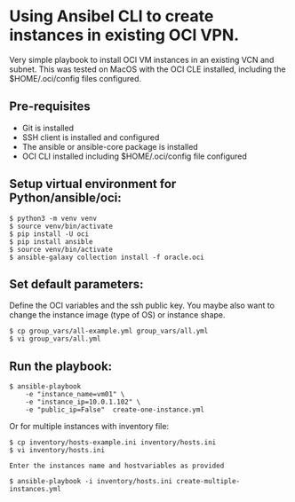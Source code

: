 # Using Ansibel CLI to create instances in existing OCI VPN.

Very simple playbook to install OCI VM instances in an existing VCN and subnet. This was tested on MacOS with the OCI CLE installed, including the $HOME/.oci/config files configured.

## Pre-requisites
- Git is installed
- SSH client is installed and configured
- The ansible or ansible-core package is installed
- OCI CLI installed including $HOME/.oci/config file configured

## Setup virtual environment for Python/ansible/oci:

<pre><code>$ python3 -m venv venv
$ source venv/bin/activate
$ pip install -U oci
$ pip install ansible
$ source venv/bin/activate
$ ansible-galaxy collection install -f oracle.oci
</code></pre>

## Set default parameters:

Define the OCI variables and the ssh public key. You maybe also want to change the instance image (type of OS) or instance shape.

<pre><code>$ cp group_vars/all-example.yml group_vars/all.yml
$ vi group_vars/all.yml
</code></pre>

## Run the playbook:
<pre><code>$ ansible-playbook 
    -e "instance_name=vm01" \
    -e "instance_ip=10.0.1.102" \
    -e "public_ip=False"  create-one-instance.yml
</code></pre>

Or for multiple instances with inventory file:
<pre><code>$ cp inventory/hosts-example.ini inventory/hosts.ini
$ vi inventory/hosts.ini

Enter the instances name and hostvariables as provided

$ ansible-playbook -i inventory/hosts.ini create-multiple-instances.yml
</code></pre>




